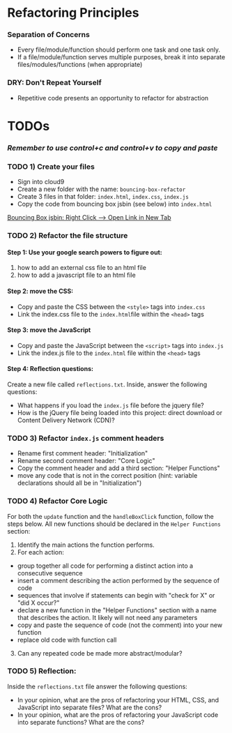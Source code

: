 # Refactoring Principles

### Separation of Concerns
- Every file/module/function should perform one task and one task only.
- If a file/module/function serves multiple purposes, break it into separate files/modules/functions (when appropriate)

### DRY: Don't Repeat Yourself
- Repetitive code presents an opportunity to refactor for abstraction

# TODOs

### _Remember to use control+c and control+v to copy and paste_

### TODO 1) Create your files
- Sign into cloud9
- Create a new folder with the name: `bouncing-box-refactor`
- Create 3 files in that folder: `index.html`, `index.css`, `index.js`
- Copy the code from bouncing box jsbin (see below) into `index.html`

[Bouncing Box jsbin: Right Click --> Open Link in New Tab](https://jsbin.com/goyuhod/edit?html,output)

### TODO 2) Refactor the file structure

#### Step 1: Use your google search powers to figure out:
1. how to add an external css file to an html file
2. how to add a javascript file to an html file

#### Step 2: move the CSS:
- Copy and paste the CSS between the `<style>` tags into `index.css`
- Link the index.css file to the `index.html`file within the `<head>` tags

#### Step 3: move the JavaScript
- Copy and paste the JavaScript between the `<script>` tags into `index.js`
- Link the index.js file to the `index.html` file within the `<head>` tags

#### Step 4: Reflection questions:
Create a new file called `reflections.txt`. Inside, answer the following questions:
- What happens if you load the `index.js` file before the jquery file?
- How is the jQuery file being loaded into this project: direct download or Content Delivery Network (CDN)?

### TODO 3) Refactor `index.js` comment headers
- Rename first comment header: "Initialization"
- Rename second comment header: "Core Logic"
- Copy the comment header and add a third section: "Helper Functions"
- move any code that is not in the correct position (hint: variable declarations should all be in "Initialization")

### TODO 4) Refactor Core Logic

For both the `update` function and the `handleBoxClick` function, follow the steps below. All new functions should be declared in the `Helper Functions` section:

1. Identify the main actions the function performs.
2. For each action:
  - group together all code for performing a distinct action into a consecutive sequence
  - insert a comment describing the action performed by the sequence of code
  - sequences that involve if statements can begin with "check for X" or "did X occur?"
  - declare a new function in the "Helper Functions" section with a name that describes the action. It likely will not need   any parameters
  - copy and paste the sequence of code (not the comment) into your new function
  - replace old code with function call
3. Can any repeated code be made more abstract/modular?

### TODO 5) Reflection:
Inside the `reflections.txt` file answer the following questions:
- In your opinion, what are the pros of refactoring your HTML, CSS, and JavaScript into separate files? What are the cons?
- In your opinion, what are the pros of refactoring your JavaScript code into separate functions? What are the cons?


